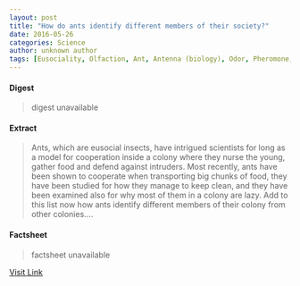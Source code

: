 ```yaml
---
layout: post
title: "How do ants identify different members of their society?"
date: 2016-05-26
categories: Science
author: unknown author
tags: [Eusociality, Olfaction, Ant, Antenna (biology), Odor, Pheromone, Biology]
---
```



#### Digest
>digest unavailable

#### Extract
>Ants, which are eusocial insects, have intrigued scientists for long as a model for cooperation inside a colony where they nurse the young, gather food and defend against intruders. Most recently, ants have been shown to cooperate when transporting big chunks of food, they have been studied for how they manage to keep clean, and they have been examined also for why most of them in a colony are lazy. Add to this list now how ants identify different members of their colony from other colonies....

#### Factsheet
>factsheet unavailable

[Visit Link](http://phys.org/news/2015-08-ants-members-society.html)


